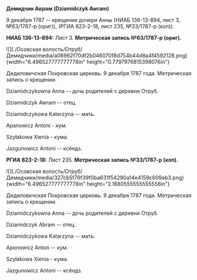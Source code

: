 **Демидчик Аврам (Dziamidczyk Awram)**

9 декабря 1787 -- крещение дочери Анны (НИАБ 136-13-894, лист 3,
№63/1787-р (ориг)), (РГИА 823-2-18, лист 235, №33/1787-р (коп)).

**НИАБ 136-13-894:** Лист 3. **Метрическая запись №63/1787-р (ориг).**

![](./Осовская волость/Отруб/Демидчики/media/a08962f70df2b046070f8d754b44d8a4f4592128.png){width="6.496527777777778in"
height="0.7797976815398076in"}

Дедиловичская Покровская церковь. 9 декабря 1787 года. Метрическая
запись о крещении.

Dziamidczykowna Anna -- дочь родителей с деревни Отруб.

Dziamidczyk Awram -- отец.

Dziamidczykowa Katerzyna -- мать.

Apanowicz Antoni - кум.

Szyłakowa Xienia - кума.

Jazgunowicz Antoni -- ксёндз.

**РГИА 823-2-18:** Лист 235. **Метрическая запись №33/1787-р (коп).**

![](./Осовская волость/Отруб/Демидчики/media/327cb5f76f39f0ba631f54290a14e4159c609ab3.png){width="6.496527777777778in"
height="2.1680555555555556in"}

Дедиловичская Покровская церковь. 9 декабря 1787 года. Метрическая
запись о крещении.

Dziamidczykowna Anna -- дочь родителей с деревни Отруб.

Dziamidczyk Abram -- отец.

Dziamidczykowa Katarzyna -- мать.

Aponowicz Anton -- кум.

Szyłakowa Xienia - кума.

Jazgunowicz Antoni -- ксёндз.
